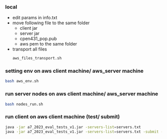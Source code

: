 ### local
- edit params in info.txt
- move following file to the same folder
  - client jar 
  - server jar 
  - cpen431_pop.pub 
  - aws pem to the same folder
- transport all files 
  ```bash
  aws_files_transport.sh
  ```

### setting env on aws client machine/ aws_server machine
```bash
bash aws_env.sh
```

### run server nodes on aws client machine/ aws_server machine
```bash
bash nodes_run.sh
```

### run client on aws client machine (test/ submit)
```bash
java -jar a7_2023_eval_tests_v1.jar -servers-list=servers.txt
java -jar a7_2023_eval_tests_v1.jar -servers-list=servers.txt -submit -secret-code 5709282193
```